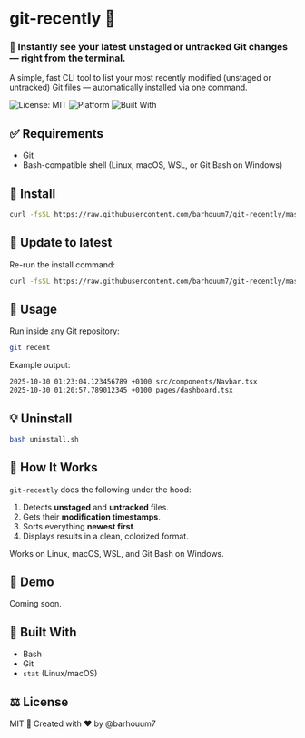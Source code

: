 # git-recently 🧠

### 🧠 Instantly see your latest unstaged or untracked Git changes — right from the terminal.

A simple, fast CLI tool to list your most recently modified (unstaged or untracked) Git files — automatically installed via one command.

![License: MIT](https://img.shields.io/badge/License-MIT-green.svg)
![Platform](https://img.shields.io/badge/platform-Linux%20%7C%20macOS%20%7C%20WSL%20%7C%20Git%20Bash-blue)
![Built With](https://img.shields.io/badge/built%20with-Bash-yellow)

## ✅ Requirements
- Git
- Bash-compatible shell (Linux, macOS, WSL, or Git Bash on Windows)

## 🚀 Install
```bash
curl -fsSL https://raw.githubusercontent.com/barhouum7/git-recently/master/install.sh | bash
```

## 🔄 Update to latest
Re-run the install command:
```bash
curl -fsSL https://raw.githubusercontent.com/barhouum7/git-recently/master/install.sh | bash
```

## 🧩 Usage
Run inside any Git repository:
```bash
git recent
```

Example output:
```bash
2025-10-30 01:23:04.123456789 +0100 src/components/Navbar.tsx
2025-10-30 01:20:57.789012345 +0100 pages/dashboard.tsx
```

## 💡 Uninstall
```bash
bash uninstall.sh
```

## 🧱 How It Works

`git-recently` does the following under the hood:
1. Detects **unstaged** and **untracked** files.
2. Gets their **modification timestamps**.
3. Sorts everything **newest first**.
4. Displays results in a clean, colorized format.

Works on Linux, macOS, WSL, and Git Bash on Windows.

## 📸 Demo
Coming soon.

## 🧠 Built With
- Bash
- Git
- `stat` (Linux/macOS)

## ⚖️ License

MIT 📜 Created with ❤️ by @barhouum7